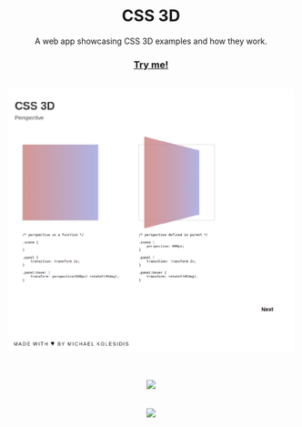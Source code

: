 <h1 align="center">CSS 3D</h1>
<p align="center"> A web app showcasing CSS 3D examples and how they work.</p>


<a href="https://css-3d.netlify.app/"><h3 align="center">Try me!</h3></a>


<br>
<img align="center" src="./screenshot.png">




[//]: # (Free Software)
<div align="center">
  <br>
  <br>

  <a href="https://github.com/michaelkolesidis/made-with-linux" target="_blank"><img src="https://upload.wikimedia.org/wikipedia/commons/thumb/f/f9/Made_with_Linux.png/240px-Made_with_Linux.png"></a>
</div>
<br>                                                      
<div align="center">
  <a href="https://endsoftwarepatents.org/innovating-without-patents"><img style="height: 90px;" src="https://static.fsf.org/nosvn/esp/logos/innovating-without-patents.svg"></a>
</div>

